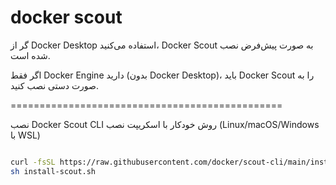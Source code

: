 # docker scout

گر از Docker Desktop استفاده می‌کنید، Docker Scout به صورت پیش‌فرض نصب شده است.

اگر فقط Docker Engine دارید (بدون Docker Desktop)، باید Docker Scout را به صورت دستی نصب کنید.

===============================================

نصب Docker Scout CLI
روش خودکار با اسکریپت نصب (Linux/macOS/Windows با WSL)

```bash

curl -fsSL https://raw.githubusercontent.com/docker/scout-cli/main/install.sh -o install-scout.sh
sh install-scout.sh

```
